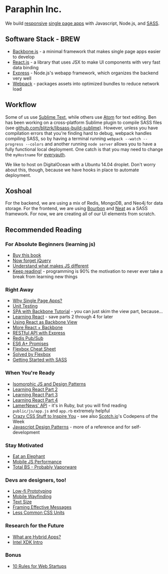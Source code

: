 # Paraphin Inc.

We build [responsive][1] [single page apps][2] with Javascript, Node.js, and [SASS][12].

## Software Stack - BREW

* [Backbone.js][3] - a minimal framework that makes single page apps easier to develop
* [React.js][4] - a library that uses JSX to make UI components with very fast data binding
* [Express][5] - Node.js's webapp framework, which organizes the backend very well
* [Webpack][6] - packages assets into optimized bundles to reduce network load

## Workflow

Some of us use [Sublime Text][7], while others use [Atom][8] for text editing. Ben has been working on a cross-platform Sublime plugin to compile SASS files (see [github.com/blitzrk/libsass-build-sublime](https://github.com/blitzrk/libsass-build-sublime)). However, unless you have compilation errors that you're finding hard to debug, webpack handles compiling SASS, so by having a terminal running `webpack --watch --progress --colors` and another running `node server` allows you to have a fully functional local deployment. One catch is that you may need to change the `myHostname` for [everyauth][9].

We like to host on DigitalOcean with a Ubuntu 14.04 droplet. Don't worry about this, though, because we have hooks in place to automate deployment.

## Xoshoal

For the backend, we are using a mix of Redis, MongoDB, and Neo4j for data storage. For the frontend, we are using [Bourbon][10] and [Neat][11] as a SASS framework. For now, we are creating all of our UI elements from scratch.

## Recommended Reading

### For Absolute Beginners (learning js)

* [Buy this book](http://smile.amazon.com/Software-Engineer-Learns-JavaScript-jQuery-ebook/dp/B00GAMTRI8/ref=sr_1_1?ie=UTF8&qid=1414525426&sr=8-1&keywords=javascript+html5)
* [Now forget jQuery](http://tutorialzine.com/2014/06/10-tips-for-writing-javascript-without-jquery/)
* [Understand what makes JS different](http://robotlolita.me/2011/10/09/understanding-javascript-oop.html)
* [Keep reading!](http://www.html5rocks.com/en/) - programming is 90% the motivation to never ever take a break from learning new things

### Right Away

* [Why Single Page Apps?][2]
* [Unit Testing](http://code.tutsplus.com/articles/unit-testing-succintly-strategies-for-unit-tests--cms-22414)
* [SPA with Backbone Tutorial](http://code.tutsplus.com/tutorials/single-page-todo-application-with-backbonejs--cms-21417) - you can just skim the view part, because...
* [Learning React](http://scotch.io/tutorials/javascript/learning-react-getting-started-and-concepts) - save parts 2 through 4 for later
* [Using React as Backbone View](http://www.thomasboyt.com/2013/12/17/using-reactjs-as-a-backbone-view.html)
* [More React + Backbone](https://medium.com/react-tutorials/react-backbone-model-8aaec65a546c)
* [RESTful API with Express](http://scotch.io/tutorials/javascript/build-a-restful-api-using-node-and-express-4)
* [Redis Pub/Sub](http://code.tutsplus.com/tutorials/multi-instance-nodejs-app-in-paas-using-redis-pubsub--cms-22239)
* [ES6 A+ Promises](http://www.html5rocks.com/en/tutorials/es6/promises/)
* [Flexbox Cheat Sheet](http://www.sketchingwithcss.com/samplechapter/cheatsheet.html)
* [Solved by Flexbox](http://philipwalton.github.io/solved-by-flexbox/)
* [Getting Started with SASS](http://scotch.io/tutorials/css/getting-started-with-sass)

### When You're Ready

* [Isomorphic JS and Design Patterns](http://blog.nodejitsu.com/scaling-isomorphic-javascript-code/)
* [Learning React Part 2](http://scotch.io/tutorials/javascript/build-a-real-time-twitter-stream-with-node-and-react-js)
* [Learning React Part 3](http://scotch.io/tutorials/javascript/getting-to-know-flux-the-react-js-architecture)
* [Learning React Part 4](http://scotch.io/tutorials/javascript/creating-a-simple-shopping-cart-with-react-js-and-flux)
* [LamerNews' API](https://github.com/antirez/lamernews) - it's in Ruby, but you will find reading `public/js/app.js` and `app.rb` extremely helpful
* [Crazy CSS Stuff to Inspire You](http://tympanus.net/codrops/2013/07/05/using-custom-data-attributes-and-pseudo-elements/) - see also [Scotch.io](http://scotch.io/)'s Codepens of the Week
* [Javascript Design Patterns](http://addyosmani.com/resources/essentialjsdesignpatterns/book/) - more of a reference and for self-development

### Stay Motivated

* [Eat an Elephant](http://www.smashingmagazine.com/2014/10/17/be-a-better-designer-by-eating-an-elephant/)
* [Mobile JS Performance](http://blog.codinghorror.com/the-tablet-turning-point/)
* [Total BS - Probably Vaporware](https://thegrid.io/)

### Devs are designers, too!

* [Low-fi Prototyping](http://www.smashingmagazine.com/2014/10/06/the-skeptics-guide-to-low-fidelity-prototyping/)
* [Mobile Wayfinding](http://www.smashingmagazine.com/2014/10/13/wayfinding-for-the-mobile-web/)
* [Text Size](http://www.smashingmagazine.com/2014/09/29/balancing-line-length-font-size-responsive-web-design/)
* [Framing Effective Messages](http://www.smashingmagazine.com/2014/11/11/framing-effective-messages-to-motivate-your-users/)
* [Less Common CSS Units](http://code.tutsplus.com/articles/7-css-units-you-might-not-know-about--cms-22573)

### Research for the Future

* [What are Hybrid Apps?](http://www.smashingmagazine.com/2014/10/21/providing-a-native-experience-with-web-technologies/)
* [Intel XDK Intro](http://code.tutsplus.com/articles/getting-started-with-intel-xdk--cms-22205)

### Bonus

* [10 Rules for Web Startups](http://evhead.com/2005/11/ten-rules-for-web-startups.asp)


[1]: https://developers.google.com/web/fundamentals/layouts/rwd-fundamentals/
[2]: http://singlepageappbook.com/goal.html
[3]: http://backbonejs.org/
[4]: http://facebook.github.io/react/
[5]: http://expressjs.com/
[6]: http://webpack.github.io/docs/what-is-webpack.html
[7]: http://www.sublimetext.com/3
[8]: https://atom.io/
[9]: https://www.npmjs.org/package/everyauth
[10]: http://bourbon.io/
[11]: http://neat.bourbon.io/
[12]: http://sass-lang.com/
